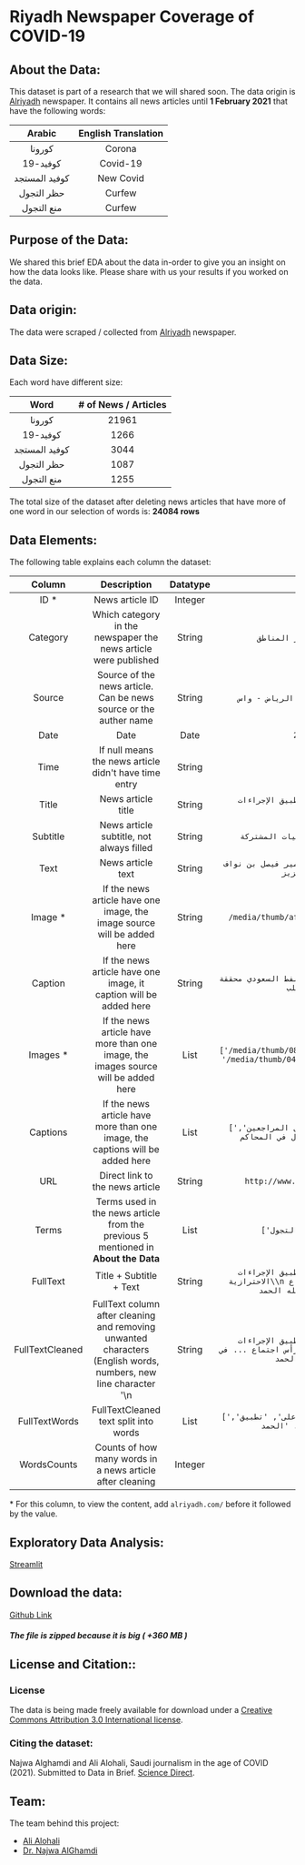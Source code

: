 # Riyadh Newspaper Coverage of COVID-19


## About the Data:
This dataset is part of a research that we will shared soon. The data
origin is [Alriyadh](https://www.alriyadh.com/) newspaper. It contains all
news articles until **1 February 2021** that have the following words:

| Arabic | English Translation |
| :--: | :--: |
| كورونا | Corona |
| كوفيد-19 | Covid-19 |
| كوفيد المستجد | New Covid |
| حظر التجول | Curfew |
| منع التجول | Curfew |

## Purpose of the Data:
We shared this brief EDA about the data in-order to give
you an insight on how the data looks like. Please share with us your
results if you worked on the data.

## Data origin:
The data were scraped / collected from [Alriyadh](https://www.alriyadh.com/) newspaper.

## Data Size:
Each word have different size:

| Word | # of News / Articles |
| :--: | :------------------: |
| كورونا | 21961 |
| كوفيد-19 | 1266 |
| كوفيد المستجد | 3044 |
| حظر التجول | 1087 |
| منع التجول | 1255 |


The total size of the dataset after deleting news articles that have more of one
word in our selection of words is: **24084 rows**

## Data Elements:
The following table explains each column the dataset:


| Column | Description | Datatype | Example |
| :--: | :--: | :--: | :--: |
| ID * | News article ID | Integer | `1867288` |
| Category | Which category in the newspaper the news article were published | String | `مقالات اليوم` / `أخبار المناطق` |
| Source | Source of the news article. Can be news source or the auther name | String | `الرياض - واس` or `خالد بن علي المطرفي` |
| Date | Date | Date | `2020-03-27` |
| Time | If null means the news article didn't have time entry | String | `12:05:51` |
| Title | News article title | String | `أمير الجوف يشدّد على تطبيق الإجراءات الاحترازيه` |
| Subtitle | News article subtitle, not always filled | String | `رأس اجتماع غرفة العمليات المشتركة` |
| Text | News article text | String | `شدّد صاحب السمو الملكي الأمير فيصل بن نواف بن عبدالعزيز...` |
| Image * | If the news article have one image, the image source will be added here | String | `/media/thumb/af/1d/1000_5b1f4e7dc6.jpg` |
| Caption | If the news article have one image, it caption will be added here | String | `اليابان تخزن المزيد من النفط السعودي محققة انتعاشاً للطلب` |
| Images * | If the news article have more than one image, the images source will be added here | List | `['/media/thumb/08/d7/1000_a4964ed6ad.jpg', '/media/thumb/04/14/1000_127ad97cda.jpg']` | 
| Captions | If the news article have more than one image, the captions will be added here | List | `['مواعيد إلكترونية لاستقبال المراجعين', 'تطبيق مواعيد الدخول في المحاكم']` |
| URL | Direct link to the news article | String | `http://www.alriyadh.com/1867288` |
| Terms | Terms used in the news article from the previous 5 mentioned in __About the Data__ | List | `['كورونا', 'حظر التجول']` |
| FullText | Title + Subtitle + Text | String | `أمير الجوف يشدّد على تطبيق الإجراءات الاحترازية\\n ورصد المخالفات رأس اجتماع ... في تحقيقها ولله الحمد` |
| FullTextCleaned | FullText column after cleaning and removing unwanted characters (English words, numbers, new line character '\\n | String | `أمير الجوف يشدّد على تطبيق الإجراءات الاحترازية ورصد المخالفات رأس اجتماع ... في تحقيقها ولله الحمد` |
| FullTextWords | FullTextCleaned text split into words | List | `['أمير', 'الجوف', 'يشدّد', 'على', 'تطبيق', 'الإجراءات', ... 'الحمد']` |
| WordsCounts | Counts of how many words in a news article after cleaning | Integer | `201` |

\* For this column, to view the content, add `alriyadh.com/` before it followed by the value.

## Exploratory Data Analysis:
[Streamlit][streamlit]

## Download the data:
[Github Link][download]
##### The file is zipped because it is big ( +360 MB )


## License and Citation::
### License
The data is being made freely available for download under a [Creative Commons Attribution 3.0 International license](https://creativecommons.org/licenses/by-nc/3.0/).
### Citing the dataset:
Najwa Alghamdi and Ali Alohali, Saudi journalism in the age of COVID (2021). Submitted to Data in Brief. [Science Direct](https://www.sciencedirect.com/).

## Team:
The team behind this project:
- [Ali Alohali][ali]
- [Dr. Najwa AlGhamdi][najwa]



[najwa]: https://www.linkedin.com/in/dr-najwa-alghamdi-a77aa93/
[ali]: https://www.alioh.com/
[download]: https://github.com/alioh/AlRiyadh-Newspaper-Covid-Dataset/raw/master/Alriyadh_News_Dataset.zip
[CCAI]: https://creativecommons.org/licenses/by/4.0/
[SD]: https://www.sciencedirect.com/
[streamlit]: https://share.streamlit.io/alioh/alriyadh-newspaper-covid-dataset/dashboard.py
